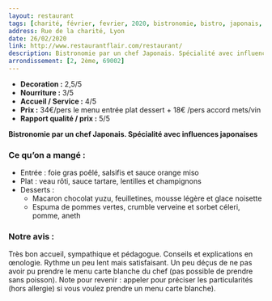 ```yaml
---
layout: restaurant
tags: [charité, février, fevrier, 2020, bistronomie, bistro, japonais, perrache, 2ème]
address: Rue de la charité, Lyon
date: 26/02/2020
link: http://www.restaurantflair.com/restaurant/
description: Bistronomie par un chef Japonais. Spécialité avec influences japonaises
arrondissement: [2, 2ème, 69002]
---
```


* **Decoration :** 2,5/5
* **Nourriture :** 3/5
* **Accueil / Service :** 4/5
* **Prix :** 34€/pers le menu entrée plat dessert + 18€ /pers accord mets/vin 
* **Rapport qualité / prix :** 5/5

**Bistronomie par un chef Japonais. Spécialité avec influences japonaises**

### Ce qu’on a mangé : 
  * Entrée : foie gras poêlé, salsifis et sauce orange miso
  * Plat : veau rôti, sauce tartare, lentilles et champignons 
  * Desserts :
    * Macaron chocolat yuzu, feuilletines, mousse légère et glace noisette 
    * Espuma de pommes vertes, crumble verveine et sorbet céleri, pomme, aneth

### Notre avis : 
Très bon accueil, sympathique et pédagogue. Conseils et explications en œnologie. Rythme un peu lent mais satisfaisant. 
Un peu déçus de ne pas avoir pu prendre le menu carte blanche du chef (pas possible de prendre sans poisson). Note pour revenir : appeler pour préciser les particularités (hors allergie) si vous voulez prendre un menu carte blanche). 


